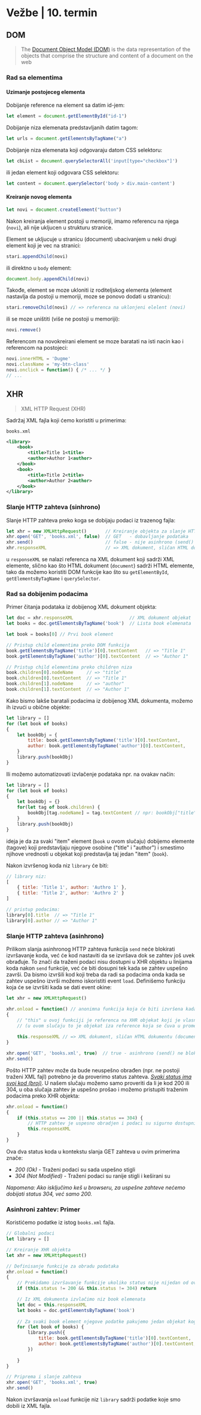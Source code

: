 # Vežbe | 10. termin

## DOM

> The [Document Object Model (DOM)](https://developer.mozilla.org/en-US/docs/Web/API/Document_Object_Model/Introduction) is the data representation of the objects that comprise the structure and content of a document on the web

### Rad sa elementima

#### Uzimanje postojeceg elementa

Dobijanje reference na element sa datim id-jem:
```js
let element = document.getElementById("id-1")
```

Dobijanje niza elemenata predstavljanih datim tagom:
```js
let urls = document.getElementsByTagName("a")
```

Dobijanje niza elemenata koji odgovaraju datom CSS selektoru:
```js
let cbList = document.querySelectorAll('input[type="checkbox"]')
```

ili jedan element koji odgovara CSS selektoru:
```js
let content = document.querySelector('body > div.main-content')
```

#### Kreiranje novog elementa

```js
let novi = document.createElement("button")
```

Nakon kreiranja element postoji u memoriji, imamo referencu na njega (`novi`), ali nije ukljucen u strukturu stranice.

Element se ukljucuje u stranicu (document) ubacivanjem u neki drugi element koji je vec na stranici:
```js
stari.appendChild(novi)
```

ili direktno u `body` element:
```js
document.body.appendChild(novi)
```

Takođe, element se moze ukloniti iz roditeljskog elementa (element nastavlja da postoji u memoriji, moze se ponovo dodati u stranicu):
```js
stari.removeChild(novi) // => referenca na uklonjeni elelent (novi)
```

ili se moze uništiti (više ne postoji u memoriji):
```js
novi.remove()
```

Referencom na novokreirani element se moze baratati na isti nacin kao i referencom na postojeci:
```js
novi.innerHTML = 'Dugme'
novi.className = 'my-btn-class'
novi.onclick = function() { /* ... */ }
// ...
```


## XHR
> XML HTTP Request (XHR)

Sadržaj XML fajla koji ćemo koristiti u primerima:

`books.xml`
```xml
<library>
    <book>
        <title>Title 1<title>
        <author>Author 1<author>
    </book>
    <book>
        <title>Title 2<title>
        <author>Author 2<author>
    </book>
</library>
```

### Slanje HTTP zahteva (sinhrono)

Slanje HTTP zahteva preko koga se dobijaju podaci iz trazenog fajla:
```js
let xhr = new XMLHttpRequest()       // Kreiranje objekta za slanje HTTP zahteva
xhr.open('GET', 'books.xml', false)  // GET   - dobavljanje podataka
xhr.send()                           // false - nije asinhrono (send() blokira dok podaci ne stignu)
xhr.responseXML                      // => XML dokument, sličan HTML dokumentu (document)
```
u `responseXML` se nalazi referenca na XML dokument koji sadrži XML elemente, slično kao što HTML dokument (`document`) sadrži HTML elemente, tako da možemo koristiti DOM funkcije kao što su `getElementById`, `getElementsByTagName` i `querySelector`.

### Rad sa dobijenim podacima

Primer čitanja podataka iz dobijenog XML dokument objekta:
```js
let doc = xhr.responseXML                     // XML dokument objekat
let books = doc.getElementsByTagName('book')  // Lista book elemenata

let book = books[0] // Prvi book element

// Pristup child elementima preko DOM funkcija
book.getElementsByTagName('title')[0].textContent   // => "Title 1"
book.getElementsByTagName('author')[0].textContent  // => "Author 1"

// Pristup child elementima preko children niza
book.children[0].nodeName     // => "title"
book.children[0].textContent  // => "Title 1"
book.children[1].nodeName     // => "author"
book.children[1].textContent  // => "Author 1"
```

Kako bismo lakše baratali podacima iz dobijenog XML dokumenta, možemo ih izvući u obične objekte:

```js
let library = []
for (let book of books) 
{
    let bookObj = {
        title: book.getElementsByTagName('title')[0].textContent,
        author: book.getElementsByTagName('author')[0].textContent,
    }
    library.push(bookObj)
}
```

Ili možemo automatizovati izvlačenje podataka npr. na ovakav način:
```js
let library = []
for (let book of books) 
{
    let bookObj = {}
    for(let tag of book.children) {
        bookObj[tag.nodeName] = tag.textContent // npr: bookObj["title"] = "Title 1"
    }
    library.push(bookObj)
}
```

ideja je da za svaki "item" element (`book` u ovom slučaju) dobijemo elemente (tagove) koji predstavljaju njegove osobine ("title" i "author") i smestimo njihove vrednosti u objekat koji predstavlja taj jedan "item" (`book`).

Nakon izvršenog koda niz `library` će biti:
```js
// library niz:
[
    { title: 'Title 1', author: 'Authro 1' },
    { title: 'Title 2', author: 'Authro 2' }
]

// pristup podacima:
library[0].title  // => "Title 1"
library[0].author // => "Author 1"
```

### Slanje HTTP zahteva (asinhrono)

Prilikom slanja asinhronog HTTP zahteva funkcija `send` neće blokirati izvršavanje koda, već će kod nastaviti da se izvršava dok se zahtev još uvek obrađuje. To znači da traženi podaci nisu dostupni u XHR objektu u linijama koda nakon `send` funkcije, već će biti dosupni tek kada se zahtev uspešno završi. Da bismo izvršili kod koji treba da radi sa podacima onda kada se zahtev uspešno izvrši možemo iskoristiti event `load`. Definišemo funkciju koja će se izvršiti kada se dati event okine:

```js
let xhr = new XMLHttpRequest()

xhr.onload = function() // anonimna funkcija koja će biti izvršena kada poslati HTTP zahtev bude obrađen
{   
    // "this" u ovoj funkciji je referenca na XHR objekat koji je vlasnik ove funkcije
    // (u ovom slučaju to je objekat iza reference koja se čuva u promenljivoj "xhr")
    
    this.responseXML // => XML dokument, sličan HTML dokumentu (document)
}

xhr.open('GET', 'books.xml', true)  // true - asinhrono (send() ne blokira izvršavanje koda dok podaci nisu još stigli)
xhr.send()
```

Pošto HTTP zahtev može da bude neuspešno obrađen (npr. ne postoji traženi XML fajl) potrebno je da proverimo status zahteva. [_Svaki status ima svoj kod (broj)_](https://developer.mozilla.org/en-US/docs/Web/HTTP/Status). U našem slučaju možemo samo proveriti da li je kod 200 ili 304, u oba slučaja zahtev je uspešno prošao i možemo pristupiti traženim podacima preko XHR objekta:

```js
xhr.onload = function() 
{
    if (this.status == 200 || this.status == 304) {
        // HTTP zahtev je uspesno obradjen i podaci su sigurno dostupni u responseXML
        this.responseXML
    }
}
```

Ova dva status koda u kontekstu slanja GET zahteva u ovim primerima znače:
- _200 (Ok)_ - Traženi podaci su sada uspešno stigli
- _304 (Not Modified)_ - Traženi podaci su ranije stigli i keširani su

_Napomena: Ako isključimo keš u browseru, za uspešne zahteve nećemo dobijati status 304, već samo 200._


### Asinhroni zahtev: Primer

Koristićemo podatke iz istog `books.xml` fajla.

```js
// Globalni podaci
let library = []

// Kreiranje XHR objekta
let xhr = new XMLHttpRequest()     

// Definisanje funkcije za obradu podataka
xhr.onload = function()
{
    // Prekidamo izvršavanje funkcije ukoliko status nije nijedan od ova dva
    if (this.status != 200 && this.status != 304) return 

    // Iz XML dokumenta izvlačimo niz book elemenata
    let doc = this.responseXML 
    let books = doc.getElementsByTagName('book')
    
    // Za svaki book element njegove podatke pakujemo jedan objekat koga dodajemo u niz library
    for (let book of books) {
        library.push({
            title: book.getElementsByTagName('title')[0].textContent,
            author: book.getElementsByTagName('author')[0].textContent,
        })
        
    }
}

// Priprema i slanje zahteva
xhr.open('GET', 'books.xml', true)
xhr.send()
```

Nakon izvršavanja `onload` funkcije niz `library` sadrži podatke koje smo dobili iz XML fajla.